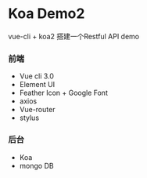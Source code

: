 Koa Demo2
=========
vue-cli + koa2 搭建一个Restful API demo

### 前端

* Vue cli 3.0
* Element UI
* Feather Icon + Google Font
* axios
* Vue-router
* stylus

### 后台

* Koa
* mongo DB


